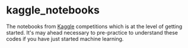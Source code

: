 # kaggle_notebooks
The notebooks from [Kaggle](https://www.kaggle.com) competitions which is at the level of getting started. It's may ahead necessary to pre-practice to understand these codes if you have just started machine learning.
